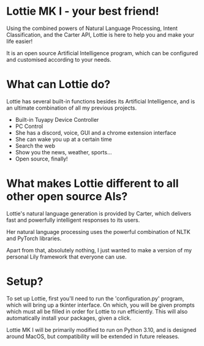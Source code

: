 # Lottie MK I - your best friend!


Using the combined powers of Natural Language Processing, Intent Classification, and the Carter API, Lottie is here to help you and make your life easier!

It is an open source Artificial Intelligence program, which can be configured and customised according to your needs.

# What can Lottie do?

Lottie has several built-in functions besides its Artificial Intelligence, and is an ultimate combination of all my previous projects.

- Built-in Tuyapy Device Controller
- PC Control
- She has a discord, voice, GUI and a chrome extension interface
- She can wake you up at a certain time
- Search the web
- Show you the news, weather, sports...
- Open source, finally!

# What makes Lottie different to all other open source AIs?

Lottie's natural language generation is provided by Carter, which delivers fast and powerfully intelligent responses to its users. 

Her natural language processing uses the powerful combination of NLTK and PyTorch libraries.

Apart from that, absolutely nothing, I just wanted to make a version of my personal Lily framework that everyone can use.

# Setup?

To set up Lottie, first you'll need to run the 'configuration.py' program, which will bring up a tkinter interface. On which, you will be given prompts which must all be filled in order for Lottie to run efficiently. This will also automatically install your packages, given a click.

Lottie MK I will be primarily modified to run on Python 3.10, and is designed around MacOS, but compatibility will be extended in future releases.
